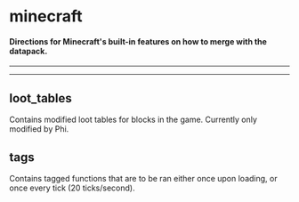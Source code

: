 # minecraft
#### Directions for Minecraft's built-in features on how to merge with the datapack.

---

---

## loot_tables
Contains modified loot tables for blocks in the game.  Currently only modified by Phi.

## tags
Contains tagged functions that are to be ran either once upon loading, or once every tick (20 ticks/second).


